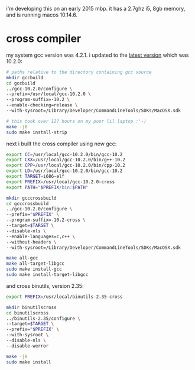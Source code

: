 i'm developing this on an early 2015 mbp. it has a 2.7ghz i5, 8gb memory, and is running macos 10.14.6.

# cross compiler

my system gcc version was 4.2.1. i updated to the [latest version](https://wiki.osdev.org/Building_GCC) which was 10.2.0:

```sh
# paths relative to the directory containing gcc source
mkdir gccbuild
cd gccbuild
../gcc-10.2.0/configure \
--prefix=/usr/local/gcc-10.2.0 \
--program-suffix=-10.2 \
--enable-checking=release \
--with-sysroot=/Library/Developer/CommandLineTools/SDKs/MacOSX.sdk

# this took over 12? hours on my poor lil laptop :'-)
make -j8
sudo make install-strip
```

next i built the cross compiler using new gcc:

```sh
export CC=/usr/local/gcc-10.2.0/bin/gcc-10.2
export CXX=/usr/local/gcc-10.2.0/bin/g++-10.2
export CPP=/usr/local/gcc-10.2.0/bin/cpp-10.2
export LD=/usr/local/gcc-10.2.0/bin/gcc-10.2
export TARGET=i686-elf
export PREFIX=/usr/local/gcc-10.2.0-cross
export PATH="$PREFIX/bin:$PATH"

mkdir gcccrossbuild
cd gcccrossbuild
../gcc-10.2.0/configure \
--prefix="$PREFIX" \
--program-suffix=-10.2-cross \
--target=$TARGET \
--disable-nls \
--enable-languages=c,c++ \
--without-headers \
--with-sysroot=/Library/Developer/CommandLineTools/SDKs/MacOSX.sdk

make all-gcc
make all-target-libgcc
sudo make install-gcc
sudo make install-target-libgcc
```

and cross binutils, version 2.35:

```sh
export PREFIX=/usr/local/binutils-2.35-cross

mkdir binutilscross
cd binutilscross
../binutils-2.35/configure \
--target=$TARGET \
--prefix="$PREFIX" \
--with-sysroot \
--disable-nls \
--disable-werror

make -j8
sudo make install
```

